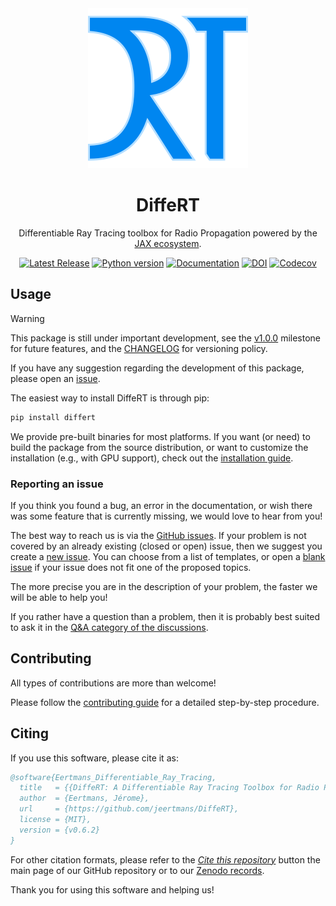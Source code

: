 <div align="center">
<img src="https://raw.githubusercontent.com/jeertmans/DiffeRT/main/static/logo_250px.png" alt="DiffeRT logo"></img>
</div>

<div align="center">

# DiffeRT

Differentiable Ray Tracing toolbox for Radio Propagation powered by the [JAX ecosystem](https://github.com/jax-ml/jax).

[![Latest Release][pypi-version-badge]][pypi-version-url]
[![Python version][pypi-python-version-badge]][pypi-version-url]
[![Documentation][documentation-badge]][documentation-url]
[![DOI][doi-badge]][doi-url]
[![Codecov][codecov-badge]][codecov-url]

</div>

## Usage

> [!WARNING]
> This package is still under important development, see
> the [v1.0.0](https://github.com/jeertmans/DiffeRT/milestone/2) milestone for future
> features, and the [CHANGELOG](https://github.com/jeertmans/DiffeRT/blob/main/CHANGELOG.md)
> for versioning policy.
>
> If you have any suggestion regarding the development of this package,
> please open an [issue](https://github.com/jeertmans/DiffeRT/issues).

The easiest way to install DiffeRT is through pip:

```bash
pip install differt
```

We provide pre-built binaries for most platforms. If you want (or need)
to build the package from the source distribution,
or want to customize the installation (e.g., with GPU support), check out the
[installation guide](https://differt.readthedocs.io/latest/installation.html).

### Reporting an issue

<!-- start reporting-an-issue -->

If you think you found a bug,
an error in the documentation,
or wish there was some feature that is currently missing,
we would love to hear from you!

The best way to reach us is via the
[GitHub issues](https://github.com/jeertmans/DiffeRT/issues?q=is%3Aissue).
If your problem is not covered by an already existing (closed or open) issue,
then we suggest you create a
[new issue](https://github.com/jeertmans/DiffeRT/issues/new/choose).
You can choose from a list of templates, or open a
[blank issue](https://github.com/jeertmans/DiffeRT/issues/new)
if your issue does not fit one of the proposed topics.

The more precise you are in the description of your problem, the faster we will
be able to help you!

If you rather have a question than a problem,
then it is probably best suited to ask it in the
[Q&A category of the discussions](https://github.com/jeertmans/DiffeRT/discussions/categories/q-a).

<!-- end reporting-an-issue -->

## Contributing

All types of contributions are more than welcome!

Please follow the
[contributing guide](https://differt.readthedocs.io/latest/contributing.html)
for a detailed step-by-step procedure.

## Citing

<!-- start citing -->

If you use this software, please cite it as:

```bibtex
@software{Eertmans_Differentiable_Ray_Tracing,
  title   = {{DiffeRT: A Differentiable Ray Tracing Toolbox for Radio Propagation Simulations}},
  author  = {Eertmans, Jérome},
  url     = {https://github.com/jeertmans/DiffeRT},
  license = {MIT},
  version = {v0.6.2}
}
```

For other citation formats, please refer to the [*Cite this repository*](https://github.com/jeertmans/DiffeRT) button the main page of our GitHub repository or to our [Zenodo records](https://doi.org/10.5281/zenodo.11386432).

Thank you for using this software and helping us!

<!-- end citing -->

[pypi-version-badge]: https://img.shields.io/pypi/v/DiffeRT?label=DiffeRT&color=blueviolet
[pypi-version-url]: https://pypi.org/project/DiffeRT/
[pypi-python-version-badge]: https://img.shields.io/pypi/pyversions/DiffeRT?color=orange
[documentation-badge]: https://readthedocs.org/projects/differt/badge/?version=latest
[documentation-url]: https://differt.readthedocs.io/latest/?badge=latest
[doi-badge]: https://zenodo.org/badge/DOI/10.5281/zenodo.11386432.svg
[doi-url]: https://doi.org/10.5281/zenodo.11386432
[codecov-badge]: https://codecov.io/gh/jeertmans/DiffeRT/branch/main/graph/badge.svg?token=v63alnTWzu
[codecov-url]: https://codecov.io/gh/jeertmans/DiffeRT
